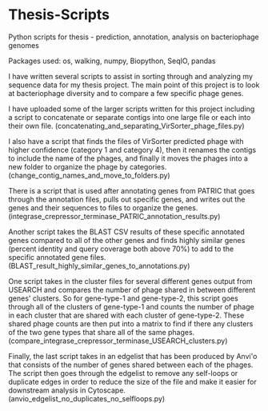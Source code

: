 # Thesis-Scripts
Python scripts for thesis - prediction, annotation, analysis on bacteriophage genomes

Packages used: os, walking, numpy, Biopython, SeqIO, pandas

I have written several scripts to assist in sorting through and analyzing my sequence data for my thesis project. The main point of this project is to look at bacteriophage diversity and to compare a few specific phage genes.

I have uploaded some of the larger scripts written for this project including a script to concatenate or separate contigs into one large file or each into their own file. (concatenating_and_separating_VirSorter_phage_files.py)

I also have a script that finds the files of VirSorter predicted phage with higher confidence (category 1 and category 4), then it renames the contigs to include the name of the phages, and finally it moves the phages into a new folder to organize the phage by categories. (change_contig_names_and_move_to_folders.py)

There is a script that is used after annotating genes from PATRIC that goes through the annotation files, pulls out specific genes, and writes out the genes and their sequences to files to organize the genes. (integrase_crepressor_terminase_PATRIC_annotation_results.py)

Another script takes the BLAST CSV results of these specific annotated genes compared to all of the other genes and finds highly similar genes (percent identity and query coverage both above 70%) to add to the specific annotated gene files. (BLAST_result_highly_similar_genes_to_annotations.py)

One script takes in the cluster files for several different genes output from USEARCH and compares the number of phage shared in between different genes' clusters. So for gene-type-1 and gene-type-2, this script goes through all of the clusters of gene-type-1 and counts the number of phage in each cluster that are shared with each cluster of gene-type-2. These shared phage counts are then put into a matrix to find if there any clusters of the two gene types that share all of the same phages. (compare_integrase_crepressor_terminase_USEARCH_clusters.py)

Finally, the last script takes in an edgelist that has been produced by Anvi'o that consists of the number of genes shared between each of the phages. The script then goes through the edgelist to remove any self-loops or duplicate edges in order to reduce the size of the file and make it easier for downstream analysis in Cytoscape. (anvio_edgelist_no_duplicates_no_selfloops.py)
